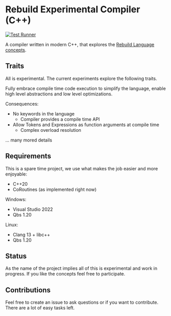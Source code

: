 # Rebuild Experimental Compiler (C++)

[![Test Runner](https://github.com/rebuild-lang/rec/actions/workflows/test_runner.yml/badge.svg)](https://github.com/rebuild-lang/rec/actions/workflows/test_runner.yml)

A compiler written in modern C++, that explores the [Rebuild Language concepts](https://github.com/rebuild-lang/rfcs).

## Traits

All is experimental. The current experiments explore the following traits.

Fully embrace compile time code execution to simplify the language, enable high level abstractions and low level optimizations.

Consequences:
* No keywords in the language
  * Compiler provides a compile time API
* Allow Tokens and Expressions as function arguments at compile time
  * Complex overload resolution
  
… many mored details

## Requirements

This is a spare time project, we use what makes the job easier and more enjoyable:
* C++20
* CoRoutines (as implemented right now)

Windows:
* Visual Studio 2022
* Qbs 1.20

Linux:
* Clang 13 + libc++
* Qbs 1.20

## Status

As the name of the project implies all of this is experimental and work in progress.
If you like the concepts feel free to participate.

## Contributions

Feel free to create an issue to ask questions or if you want to contribute.
There are a lot of easy tasks left.
